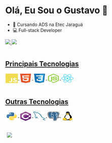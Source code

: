 <h1>Olá, Eu Sou o Gustavo 👋</h1>

- 📖 Cursando ADS na Etec Jaraguá
- 💻 Full-stack Developer

<div>
  <a href="https://github.com/oliveira533">
  <img height="170em" src="https://github-readme-stats.vercel.app/api?username=oliveira533&show_icons=true&theme=gotham&include_all_commits=true&count_private=true"/>
  <img height="170em" src="https://github-readme-stats.vercel.app/api/top-langs/?username=oliveira533&layout=compact&langs_count=7&theme=gotham"/>
</div>
  
<div style="display: inline_block"><br>
  <h2>Principais Tecnologias</h2>
  <img align="center" height="30" width="40" src="https://raw.githubusercontent.com/devicons/devicon/master/icons/javascript/javascript-plain.svg">
  <img align="center" height="30" width="40" src="https://raw.githubusercontent.com/devicons/devicon/master/icons/html5/html5-original.svg">
  <img align="center" height="30" width="40" src="https://raw.githubusercontent.com/devicons/devicon/master/icons/css3/css3-original.svg">
  <img align="center" height="30" width="40" src="https://raw.githubusercontent.com/devicons/devicon/master/icons/nodejs/nodejs-original.svg">
  <img align="center" height="30" width="40" src="https://raw.githubusercontent.com/devicons/devicon/master/icons/react/react-original.svg">
</div>
  
<div style="display: inline_block"><br>
  <h2>Outras Tecnologias</h2>
  <img align="center" height="30" width="40" src="https://raw.githubusercontent.com/devicons/devicon/master/icons/python/python-original.svg">
  <img align="center" height="30" width="40" src="https://raw.githubusercontent.com/devicons/devicon/master/icons/csharp/csharp-original.svg">
  <img align="center" height="30" width="40" src="https://raw.githubusercontent.com/devicons/devicon/master/icons/mysql/mysql-original.svg">
  <img align="center" height="30" width="40" src="https://raw.githubusercontent.com/devicons/devicon/master/icons/postgresql/postgresql-original.svg">
  <img align="center" height="30" width="40" src="https://raw.githubusercontent.com/devicons/devicon/master/icons/linux/linux-original.svg">
  
</div> <br>

 <a href="https://www.linkedin.com/in/gustavo-oliveira-programador-junior/" target="_blank"><img src="https://img.shields.io/badge/-LinkedIn-%230077B5?style=for-the-badge&logo=linkedin&logoColor=white" target="_blank" style="margin:5px"></a> 
